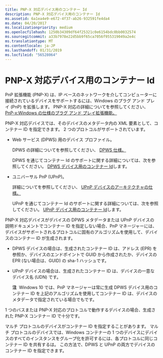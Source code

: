 ```yaml
---
title: PNP-X 対応デバイス用のコンテナー Id
description: PNP-X 対応デバイス用のコンテナー Id
ms.assetid: 6a1ea4e9-e672-4f37-ab26-932591fe4da4
ms.date: 04/20/2017
ms.localizationpriority: medium
ms.openlocfilehash: 1250b34309df64f25321c0e6154bdc0bb0032574
ms.sourcegitcommit: a33b7978e22d5bb9f65ca7056f955319049a2e4c
ms.translationtype: MT
ms.contentlocale: ja-JP
ms.lasthandoff: 01/31/2019
ms.locfileid: "56528064"
---
```

# <a name="container-ids-for-pnp-x-devices"></a>PNP-X 対応デバイス用のコンテナー Id


PnP 拡張機能 (PNP-X) は、IP ベースのネットワークを介してコンピューターに接続されているデバイスをサポートするには、Windows のプラグ アンド プレイ (PnP) を拡張します。 PNP-X 対応の詳細についてを参照してください、 [PnP-x:Windows の仕様のプラグ アンド プレイ拡張機能。](https://go.microsoft.com/fwlink/p/?linkid=142398                  )

PNP-X 対応デバイスでは、そのデバイスのメタデータ内の XML 要素として、コンテナー ID を指定できます。 2 つのプロトコルがサポートされています。

-   Web サービス (DPWS) 用のデバイス プロファイル。

    DPWS の詳細についてを参照してください、 [DPWS 仕様。](https://go.microsoft.com/fwlink/p/?linkid=142400)

    DPWS を通じてコンテナー Id のサポートに関する詳細については、次を参照してください。 [DPWS デバイス用のコンテナー Id](container-ids-for-dpws-devices.md)します。

-   ユニバーサル PnP (UPnP)。

    詳細についてを参照してください、 [UPnP デバイスのアーキテクチャの仕様。](https://go.microsoft.com/fwlink/p/?linkid=142402)

    UPnP を通じてコンテナー Id のサポートに関する詳細については、次を参照してください。 [UPnP デバイス用のコンテナー Id](container-ids-for-upnp-devices.md)します。

PNP-X 対応デバイスがデバイスの DPWS メタデータまたは UPnP デバイスの説明ドキュメントでコンテナー ID を指定しない場合、PnP マネージャーには、デバイスがサポートされるプロトコルに固有のアルゴリズムを使用して、デバイスのコンテナー ID が生成されます。

-   DPWS デバイスの場合は、生成されたコンテナー ID は、アドレス (EPR) を参照か、デバイスのエンドポイントで GUID から作成されたか、デバイスの EPR (ない場合は、GUID) の sha-1 ハッシュです。

-   UPnP デバイスの場合は、生成されたコンテナー ID は、デバイスの一意なデバイス名 (UDN) です。

    **注**  Windows 10 では、PnP マネージャーは常に生成 DPWS デバイス用のコンテナー ID を上記のアルゴリズムを使用してコンテナー ID は、デバイスのメタデータで指定されている場合でもです。

     

1 つのバスまたは PNP-X 対応のプロトコルで動作するデバイスの場合、生成された PNP-X コンテナー ID で十分です。

マルチ プロトコルのデバイスがコンテナー ID を指定することがあります。 マルチ プロトコルのデバイスでは、Windows コンテナーの 1 つのデバイスにデバイスのすべてのインスタンスをグループ化を許可するには、各プロトコルに同じコンテナー ID を共有するは。 この方法で、DPWS と UPnP の両方でデバイスのコンテナー ID を指定できます。

 

 





